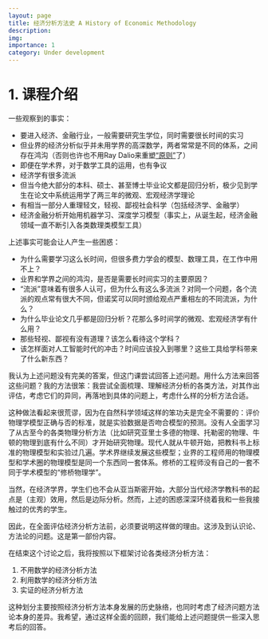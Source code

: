 ```yaml
---
layout: page
title: 经济分析方法史 A History of Economic Methodology
description: 
img: 
importance: 1
category: Under development
---
```


# 1. 课程介绍

一些观察到的事实：
- 要进入经济、金融行业，一般需要研究生学位，同时需要很长时间的实习
- 但业界的经济分析似乎并未用学界的高深数学，两者常常是不同的体系，之间存在鸿沟（否则也许也不用Ray Dalio来重塑[“原则”](https://www.principles.com/)了）
- 即便在学术界，对于数学工具的运用，也有争议
- 经济学有很多流派
- 但当今绝大部分的本科、硕士、甚至博士毕业论文都是回归分析，极少见到学生在论文中系统运用学了两三年的微观、宏观经济学理论
- 有相当一部分人重理轻文，轻视、鄙视社会科学（包括经济学、金融学）
- 经济金融分析开始用机器学习、深度学习模型（事实上，从诞生起，经济金融领域一直不断引入各类数理类模型工具）

上述事实可能会让人产生一些困惑：
- 为什么需要学习这么长时间，但很多费力学会的模型、数理工具，在工作中用不上？
- 业界和学界之间的鸿沟，是否是需要长时间实习的主要原因？
- “流派”意味着有很多人认可，但为什么有这么多流派？对同一个问题，各个流派的观点常有很大不同，但诺奖可以同时颁给观点严重相左的不同流派，为什么？
- 为什么毕业论文几乎都是回归分析？花那么多时间学的微观、宏观经济学有什么用？
- 那些轻视、鄙视有没有道理？该怎么看待这个学科？
- 该怎样面对人工智能时代的冲击？时间应该投入到哪里？这些工具给学科带来了什么新东西？

我认为上述问题没有完美的答案，但这门课尝试回答上述问题。用什么方法来回答这些问题？我的方法很笨：我尝试全面梳理、理解经济分析的各类方法，对其作出评估，考虑它们的异同，再落地到具体的问题上，考虑什么样的分析方法合适。

这种做法看起来很荒谬，因为在自然科学领域这样的笨功夫是完全不需要的：评价物理学模型正确与否的标准，就是实验数据是否吻合模型的预测。没有人全面学习了从古至今的各类物理分析方法（比如研究亚里士多德的物理、托勒密的物理、牛顿的物理到底有什么不同）才开始研究物理。现代人就从牛顿开始，把教科书上标准的物理模型和实验过几遍。学术界继续发展这些模型；业界的工程师用的物理模型和学术圈的物理模型是同一个东西同一套体系。修桥的工程师没有自己的一套不同于学术模型的“修桥物理学”。

当然，在经济学界，学生们也不会从亚当斯密开始，大部分当代经济学教科书的起点是（主观）效用，然后是边际分析。然而，上述的困惑深深环绕着我和一些我接触过的优秀的学生。

因此，在全面评估经济分析方法前，必须要说明这样做的理由。这涉及到认识论、方法论的问题。这是第一部份内容。

在结束这个讨论之后，我将按照以下框架讨论各类经济分析方法：
1. 不用数学的经济分析方法
2. 利用数学的经济分析方法
3. 实证的经济分析方法

这种划分主要按照经济分析方法本身发展的历史脉络，也同时考虑了经济问题方法论本身的差异。我希望，通过这样全面的回顾，我们能给上述问题提供一些深入思考后的回答。
